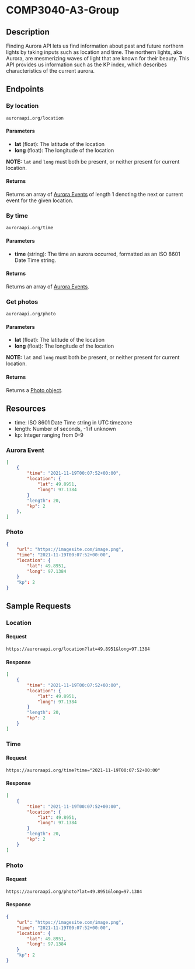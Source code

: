 # COMP3040-A3-Group

## Description
Finding Aurora API lets us find information about past and future northern lights by taking inputs such as location and time. The northern lights, aka Aurora, are mesmerizing waves of light that are known for their beauty. This API provides us information such as the KP index, which describes characteristics of the current aurora. 


## Endpoints

### By location
```auroraapi.org/location```

#### Parameters
* **lat** (float): The latitude of the location
* **long** (float): The longitude of the location

**NOTE:** `lat` and `long` must both be present, or neither present for current location.

#### Returns
Returns an array of [Aurora Events](#aurora-event) of length 1 denoting the next or current event for the given location.

### By time
```auroraapi.org/time```

#### Parameters
* **time** (string): The time an aurora occurred, formatted as an ISO 8601 Date Time string.

#### Returns
Returns an array of [Aurora Events](#aurora-event).

### Get photos
```auroraapi.org/photo```

#### Parameters
* **lat** (float): The latitude of the location
* **long** (float): The longitude of the location

**NOTE:** `lat` and `long` must both be present, or neither present for current location.

#### Returns
Returns a [Photo object](#photo).

## Resources
* time: ISO 8601 Date Time string in UTC timezone
* length: Number of seconds, -1 if unknown
* kp: Integer ranging from 0-9

### Aurora Event
```json
[
    {
        "time": "2021-11-19T00:07:52+00:00",
        "location": {
            "lat": 49.8951,
            "long": 97.1384
        }
        "length": 20,
        "kp": 2
    },
]
```


### Photo
```json
{
    "url": "https://imagesite.com/image.png",
    "time": "2021-11-19T00:07:52+00:00",
    "location": {
        "lat": 49.8951,
        "long": 97.1384
    }
    "kp": 2
}
```

## Sample Requests

### Location
#### Request
`https://auroraapi.org/location?lat=49.8951&long=97.1384`

#### Response
```json
[
    {
        "time": "2021-11-19T00:07:52+00:00",
        "location": {
            "lat": 49.8951,
            "long": 97.1384
        }
        "length": 20,
        "kp": 2
    }
]
```

### Time
#### Request
`https://auroraapi.org/time?time="2021-11-19T00:07:52+00:00"`

#### Response
```json
[
    {
        "time": "2021-11-19T00:07:52+00:00",
        "location": {
            "lat": 49.8951,
            "long": 97.1384
        }
        "length": 20,
        "kp": 2
    }
]
```

### Photo
#### Request
`https://auroraapi.org/photo?lat=49.8951&long=97.1384`

#### Response
```json
{
    "url": "https://imagesite.com/image.png",
    "time": "2021-11-19T00:07:52+00:00",
    "location": {
        "lat": 49.8951,
        "long": 97.1384
    }
    "kp": 2
}
```
